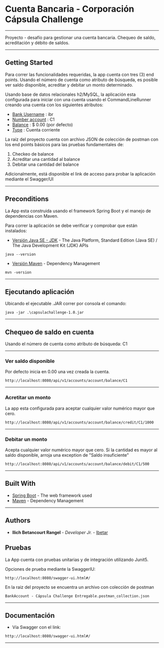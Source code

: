 # Cuenta Bancaria - Corporación Cápsula Challenge
** * 
Proyecto - desafío para gestionar una cuenta bancaria. Chequeo de saldo, acreditación y débito de saldos.
** * 
## Getting Started

Para correr las funcionalidades requeridas, la app cuenta con tres (3) end points.
Usando el número de cuenta como atributo de búsqueda, es posible ver saldo disponible, acreditar y debitar un monto determinado. 


Usando base de datos relacionales h2/MySQL, la aplicación esta configurada para iniciar con una cuenta usando el CommandLineRunner
creando una cuenta con los siguientes atributos:

* [Bank Username]() : ibr
* [Number account]() : C1
* [Balance]() : $ 0.00 (por defecto)
* [Type]() : Cuenta corriente

La raíz del proyecto cuenta con archivo JSON de colección de postman con los end points
básicos para las pruebas fundamentales de:

1. Checkeo de balance
2. Acreditar una cantidad al balance
3. Debitar una cantidad del balance

Adicionalmente, está disponible el link de acceso para probar la
aplicación mediante el Swagger/UI
** * 
## Preconditions

La App esta construida usando el framework Spring Boot y el manejo de dependencias con Maven.

Para correr la aplicación se debe verificar y comprobar que están instalados: 

* [Versión Java SE - JDK](https://docs.oracle.com/en/java/javase/17/docs/api/java.base/module-summary.html) - The Java Platform, Standard Edition (Java SE) / The Java Development Kit (JDK) APIs
```
java --version
```
* [Versión Maven](https://maven.apache.org/) - Dependency Management
```
mvn -version
```
** * 
## Ejecutando aplicación

Ubicando el ejecutable .JAR correr por consola el comando:

```
java -jar .\capsulachallenge-1.0.jar
```

** * 
## Chequeo de saldo en cuenta

Usando el número de cuenta como atributo de búsqueda: C1

** * 
### Ver saldo disponible

Por defecto inicia en 0.00 una vez creada la cuenta.

```
http://localhost:8080/api/v1/accounts/account/balance/C1
```
** * 
### Acretitar un monto

La app esta configurada para aceptar cualquier valor numérico mayor que cero.

```
http://localhost:8080/api/v1/accounts/account/balance/credit/C1/1000
```
** * 
### Debitar un monto

Acepta cualquier valor numérico mayor que cero.
Si la cantidad es mayor al saldo disponible, arroja una exception de "Saldo insuficiente"

```
http://localhost:8080/api/v1/accounts/account/balance/debit/C1/500
```
** * 
## Built With

* [Spring Boot](https://spring.io/projects/spring-boot) - The web framework used
* [Maven](https://maven.apache.org/) - Dependency Management
** * 
## Authors

* **Ilich Betancourt Rangel** - *Developer Jr.* - [Ibetar](https://github.com/IBetaR)

## Pruebas
La App cuenta con pruebas unitarias y de integración utilizando Junit5. 

Opciones de prueba mediante la SwaggerIU:

```
http://localhost:8080/swagger-ui.html#/
```

En la raiz del proyecto se encuentra un archivo con colección de postman
```
BankAccount - Cápsula Challenge Entregable.postman_collection.json
```
** *

## Documentación

* Vía Swagger con el link: 
```
http://localhost:8080/swagger-ui.html#/
```
** * 
